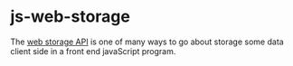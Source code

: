 # js-web-storage

The [web storage API](https://dustinpfister.github.io/2019/08/20/js-web-storage/) is one of many ways to go about storage some data client side in a front end javaScript program.

